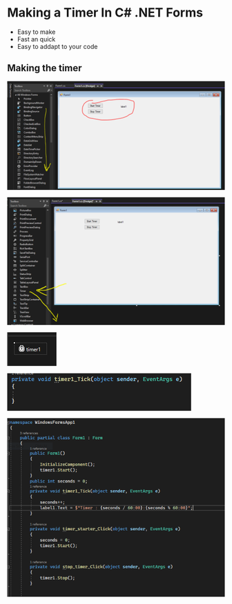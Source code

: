 # Making a Timer In C# .NET Forms

- Easy to make
- Fast an quick
- Easy to addapt to your code

## Making the timer

![](https://github.com/oakljen/Timer-Test/blob/5d90c59c1f7f4157614c3cfa6a15a17aaa0efb42/WindowsFormsApp1/Properties/Capture.PNG)

![](https://github.com/oakljen/Timer-Test/blob/53a6fb6114e83885e0b85c8db4c3fbd748b1fa38/WindowsFormsApp1/Properties/Capture2.PNG)

![](https://github.com/oakljen/Timer-Test/blob/53a6fb6114e83885e0b85c8db4c3fbd748b1fa38/WindowsFormsApp1/Properties/Capture3.PNG)

![](https://github.com/oakljen/Timer-Test/blob/53a6fb6114e83885e0b85c8db4c3fbd748b1fa38/WindowsFormsApp1/Properties/Capture4.PNG)

![](https://github.com/oakljen/Timer-Test/blob/53a6fb6114e83885e0b85c8db4c3fbd748b1fa38/WindowsFormsApp1/Properties/Capture5.PNG)

